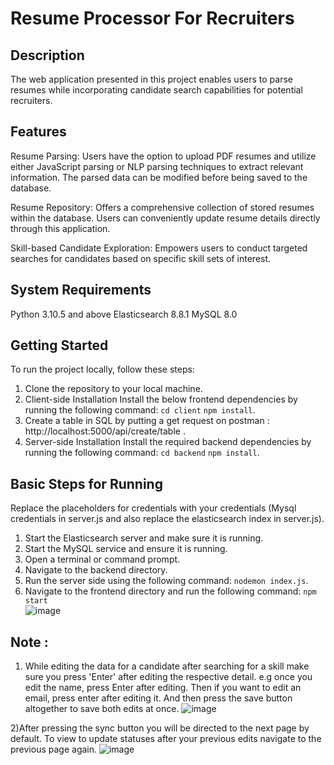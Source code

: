 # Resume Processor For Recruiters
## Description
The web application presented in this project enables users to parse resumes while incorporating candidate search capabilities for potential recruiters.
## Features
Resume Parsing: Users have the option to upload PDF resumes and utilize either JavaScript parsing or NLP parsing techniques to extract relevant information. The parsed data can be modified before being saved to the database.

Resume Repository: Offers a comprehensive collection of stored resumes within the database. Users can conveniently update resume details directly through this application.

Skill-based Candidate Exploration: Empowers users to conduct targeted searches for candidates based on specific skill sets of interest.
## System Requirements
Python 3.10.5 and above
Elasticsearch 8.8.1
MySQL 8.0
## Getting Started
To run the project locally, follow these steps:
1) Clone the repository to your local machine.
2) Client-side Installation Install the below frontend dependencies by running the following command:
   `cd client`
   `npm install`.
3) Create a table in SQL by putting a get request on postman : http://localhost:5000/api/create/table .   
4) Server-side Installation Install the required backend dependencies by running the following command:
   `cd backend`
   `npm install`.
## Basic Steps for Running
Replace the placeholders for credentials with your credentials (Mysql credentials in server.js and also replace the elasticsearch index in server.js).
1) Start the Elasticsearch server and make sure it is running.
2) Start the MySQL service and ensure it is running.
3) Open a terminal or command prompt.
4) Navigate to the backend directory.
5) Run the server side using the following command:
   `nodemon index.js`.
6) Navigate to the frontend directory and run the following command:
   `npm start`        
![image](https://github.com/Info-Origin/InfoElasticSearch/assets/60666045/154c3ec6-080a-42b3-a854-7d29871c5103)

## Note :
1) While editing the data for a candidate after searching for a skill make sure you press 'Enter' after editing the respective detail.
   e.g once you edit the name, press Enter after editing. Then if you want to edit an email, press enter after editing it. And then press the save button altogether to save both edits at once.
   ![image](https://github.com/Info-Origin/InfoElasticSearch/assets/60666045/3cdfb99b-8a4f-4ea9-8ee8-136c45e46117)

2)After pressing the sync button you will be directed to the next page by default. To view to update statuses after your previous edits navigate to the previous page again.
![image](https://github.com/Info-Origin/InfoElasticSearch/assets/60666045/dde9e66a-9631-491e-81a3-bf8f71efeabd)
    



